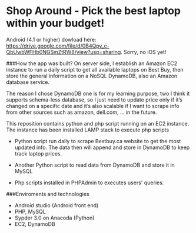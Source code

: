 # Shop Around - Pick the best laptop within your budget!

Android (4.1 or higher) dowload here: https://drive.google.com/file/d/0B4Qpy_c-QbUwbWFHb0NGSmZtRW8/view?usp=sharing. Sorry, no iOS yet!

###How the app was built?
On server side, I establish an Amazon EC2 instance to run a daily script to get all available laptops on Best Buy, then store the general information on a NoSQL DynamoDB, also an Amazon database service. 

The reason I chose DynamoDB one is for my learning purpose, two I think it supports schema-less database, so I just need to update price only if it’s changed on a specific date and it’s also scalable if I want to scrape info from other sources such as amazon, dell.com, … in the future.

This reposition contains python and php script running on an EC2 instance. The instance has been installed LAMP stack to execute php scripts
- Python script run daily to scrape Bestbuy.ca website to get the most updated info. The data then will append and store in DynamoDB to keep track laptop prices.
- Another Python script to read data from DynamoDB and store it in MySQL

- Php scripts installed in PHPAdmin to executes users' queries.

###Enviroments and technologies
- Android studio (Android front end)
- PHP, MySQL
- Sypder 3.0 on Anacoda (Python)
- EC2, DynamoDB
